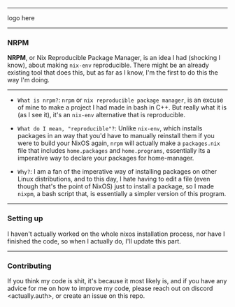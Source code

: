 -----

logo here

-----

### NRPM

**NRPM**, or Nix Reproducible Package Manager, is an idea I had (shocking I know), about making `nix-env` reproducible. There might be an already existing tool that does this, but as far as I know, I'm the first to do this the way I'm doing.

-----

- `What is nrpm?`:
	`nrpm` or `nix reproducible package manager`, is an excuse of mine to make a project I had made in bash in C++. But really what it is (as I see it), it's an `nix-env` alternative that is reproducible.

- `What do I mean, "reproducible"?`:
	  Unlike `nix-env`, which installs packages in an way that you'd have to manually reinstall them if you were to build your NixOS again, `nrpm` will actually make a `packages.nix` file that includes `home.packages` and `home.programs`, essentially its a imperative way to declare your packages for home-manager. 

- `Why?`:
	  I am a fan of the imperative way of installing packages on other Linux distributions, and to this day, I hate having to edit a file (even though that's the point of NixOS) just to install a package, so I made `nixpm`, a bash script that, is essentially a simpler version of this program.

----

### Setting up

I haven't actually worked on the whole nixos installation process, nor have I finished the code, so when I actually do, I'll update this part.

----

### Contributing

If you think my code is shit, it's because it most likely is, and if you have any advice for me on how to improve my code, please reach out on discord <actually.auth>, or create an issue on this repo.
